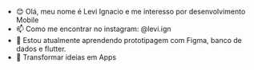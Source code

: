 - 😊 Olá, meu nome é Levi Ignacio e me interesso por desenvolvimento Mobile
- 📫 Como me encontrar no instagram: @levi.ign
- 🌱 Estou atualmente aprendendo prototipagem com Figma, banco de dados e flutter.
- 💫 Transformar ideias em Apps
